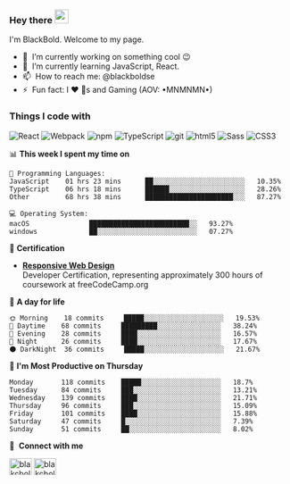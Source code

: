 ### Hey there <a href="https://github.com/blackboldse/portfolio-personal-web"><img src="https://media.giphy.com/media/hvRJCLFzcasrR4ia7z/giphy.gif" width="25px"></a>
I'm BlackBold. Welcome to my page.

- 🔭 &nbsp;I’m currently working on something cool :wink:
- 🌱 &nbsp;I’m currently learning JavaScript, React.
- 📫 &nbsp;How to reach me: @blackboldse
- ⚡ &nbsp;Fun fact: I :heart: :dog:s and Gaming (AOV: •MNMNMN•)

<h3>Things I code with</h3>
<p>
  <img alt="React" src="https://img.shields.io/badge/-React-45b8d8?style=flat-square&logo=react&logoColor=white" />
  <img alt="Webpack" src="https://img.shields.io/badge/-Webpack-8DD6F9?style=flat-square&logo=webpack&logoColor=white" /> 
  <img alt="npm" src="https://img.shields.io/badge/-NPM-CB3837?style=flat-square&logo=npm&logoColor=white" />
  <img alt="TypeScript" src="https://img.shields.io/badge/-TypeScript-007ACC?style=flat-square&logo=typescript&logoColor=white" />
  <img alt="git" src="https://img.shields.io/badge/-Git-F05032?style=flat-square&logo=git&logoColor=white" />
  <img alt="html5" src="https://img.shields.io/badge/-HTML5-E34F26?style=flat-square&logo=html5&logoColor=white" />
  <img alt="Sass" src="https://img.shields.io/badge/-Sass-CC6699?style=flat-square&logo=sass&logoColor=white" />
  <img alt="CSS3" src="https://img.shields.io/badge/-CSS3-0D73B6?style=flat-square&logo=css3&logoColor=white" />
</p>

📊 **This week I spent my time on** 

```text
💬 Programming Languages: 
JavaScript    01 hrs 23 mins      ██░░░░░░░░░░░░░░░░░░░░░░░   10.35% 
TypeScript    06 hrs 18 mins      ██████░░░░░░░░░░░░░░░░░░░   28.26% 
Other         68 hrs 38 mins      ██████████████████████░░░   87.27% 

💻 Operating System:
macOS               █████████████████████████░░   93.27% 
windows             ██░░░░░░░░░░░░░░░░░░░░░░░░░   07.27% 

```
🏅 **Certification**
- [**Responsive Web Design**](https://www.freecodecamp.org/certification/blackbold/responsive-web-design)
<br>Developer Certification, representing approximately 300 hours of coursework at freeCodeCamp.org

🙌 **A day for life**

```text
🌞 Morning    18 commits     █████░░░░░░░░░░░░░░░░░░░░   19.53% 
🌆 Daytime    68 commits     █████████░░░░░░░░░░░░░░░░   38.24% 
🌃 Evening    28 commits     ████░░░░░░░░░░░░░░░░░░░░░   16.57% 
🌙 Night      26 commits     ████░░░░░░░░░░░░░░░░░░░░░   17.67%
🌑 DarkNight  36 commits     █████░░░░░░░░░░░░░░░░░░░░   21.67%

```
📅 **I'm Most Productive on Thursday**

```text
Monday       118 commits    █████░░░░░░░░░░░░░░░░░░░░   18.7% 
Tuesday      84 commits     ███░░░░░░░░░░░░░░░░░░░░░░   13.21% 
Wednesday    139 commits    ████░░░░░░░░░░░░░░░░░░░░░   21.71% 
Thursday     96 commits     ███░░░░░░░░░░░░░░░░░░░░░░   15.09% 
Friday       101 commits    ████░░░░░░░░░░░░░░░░░░░░░   15.88% 
Saturday     47 commits     █░░░░░░░░░░░░░░░░░░░░░░░░   7.39% 
Sunday       51 commits     ██░░░░░░░░░░░░░░░░░░░░░░░   8.02%
```

🔗 &nbsp;**Connect with me**
<p align="left">
<!-- <a href="https://dev.to/gautamkrishnar" target="blank"><img align="center" src="https://cdn.jsdelivr.net/npm/simple-icons@3.0.1/icons/dev-dot-to.svg" alt="gautamkrishnar" height="30" width="40" /></a> -->
<a href="https://www.linkedin.com/in/blackbold/" target="blank"><img align="center" src="https://raw.githubusercontent.com/rahuldkjain/github-profile-readme-generator/master/src/images/icons/Social/linked-in-alt.svg" alt="blakcboldse" height="30" width="40" /></a>
<a href="https://www.instagram.com/blackboldse/" target="blank"><img align="center" src="https://raw.githubusercontent.com/rahuldkjain/github-profile-readme-generator/master/src/images/icons/Social/instagram.svg" alt="blakcboldse" height="30" width="40" /></a>
